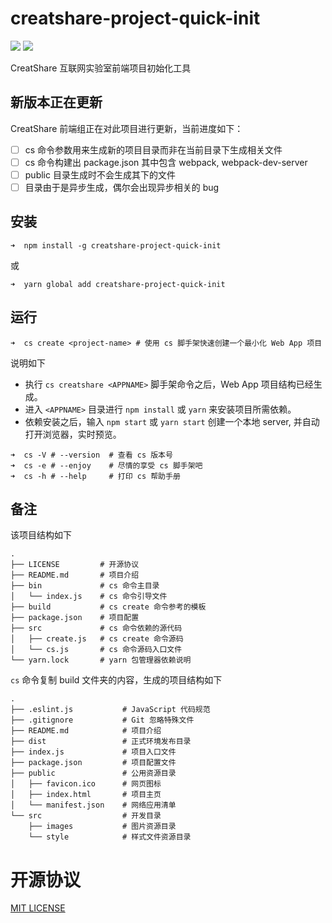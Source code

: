 # creatshare-project-quick-init

[![](https://img.shields.io/npm/v/@cycle/core.svg)](https://www.npmjs.com/package/creatshare-project-quick-init) [![](https://img.shields.io/npm/l/express.svg)](https://github.com/creatshare-demos/creatshare-project-quick-init/blob/master/LICENSE)

CreatShare 互联网实验室前端项目初始化工具

## 新版本正在更新

CreatShare 前端组正在对此项目进行更新，当前进度如下：

- [ ] cs 命令参数用来生成新的项目目录而非在当前目录下生成相关文件
- [ ] cs 命令构建出 package.json 其中包含 webpack, webpack-dev-server
- [ ] public 目录生成时不会生成其下的文件
- [ ] 目录由于是异步生成，偶尔会出现异步相关的 bug

## 安装

```
➜  npm install -g creatshare-project-quick-init
```

或

```
➜  yarn global add creatshare-project-quick-init
```

## 运行

```
➜  cs create <project-name> # 使用 cs 脚手架快速创建一个最小化 Web App 项目
```

说明如下

* 执行 ```cs creatshare <APPNAME>``` 脚手架命令之后，Web App 项目结构已经生成。
* 进入 ```<APPNAME>``` 目录进行 ```npm install``` 或 ```yarn``` 来安装项目所需依赖。
* 依赖安装之后，输入 ```npm start``` 或 ```yarn start``` 创建一个本地 server, 并自动打开浏览器，实时预览。

```
➜  cs -V # --version  # 查看 cs 版本号
➜  cs -e # --enjoy    # 尽情的享受 cs 脚手架吧
➜  cs -h # --help     # 打印 cs 帮助手册
```

## 备注

该项目结构如下

```
.
├── LICENSE         # 开源协议
├── README.md       # 项目介绍
├── bin             # cs 命令主目录
│   └── index.js    # cs 命令引导文件
├── build           # cs create 命令参考的模板
├── package.json    # 项目配置
├── src             # cs 命令依赖的源代码
│   ├── create.js   # cs create 命令源码
│   └── cs.js       # cs 命令源码入口文件
└── yarn.lock       # yarn 包管理器依赖说明
```

```cs``` 命令复制 build 文件夹的内容，生成的项目结构如下

```
.
├── .eslint.js           # JavaScript 代码规范
├── .gitignore           # Git 忽略特殊文件
├── README.md            # 项目介绍
├── dist                 # 正式环境发布目录
├── index.js             # 项目入口文件
├── package.json         # 项目配置文件
├── public               # 公用资源目录
│   ├── favicon.ico      # 网页图标
│   ├── index.html       # 项目主页
│   └── manifest.json    # 网络应用清单
└── src                  # 开发目录
    ├── images           # 图片资源目录
    └── style            # 样式文件资源目录
```

# 开源协议

[MIT LICENSE](./LICENSE)